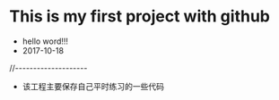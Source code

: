 # This is my first project with github
- hello word!!!
- 2017-10-18

//--------------------

- 该工程主要保存自己平时练习的一些代码